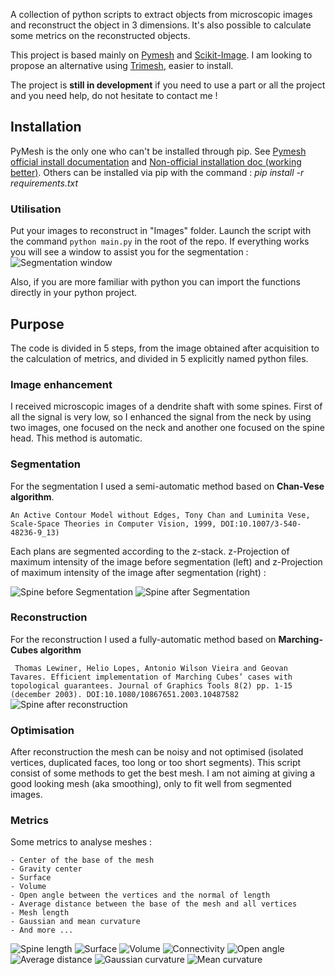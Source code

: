 A collection of python scripts to extract objects from microscopic images and reconstruct the object in 
3 dimensions. It's also possible to calculate some metrics on the reconstructed objects. 

This project is based mainly on [Pymesh](https://github.com/PyMesh/PyMesh) and 
[Scikit-Image](https://scikit-image.org/).
I am looking to propose an alternative using [Trimesh](https://github.com/mikedh/trimesh), easier to install.

The project is **still in development** if you need to use a part or all the project and you need help, do not hesitate to contact me ! 


## Installation

PyMesh is the only one who can't be installed through pip. See [Pymesh official install documentation](https://pymesh.readthedocs.io/en/latest/installation.html)
 and [Non-official installation doc (working better)](https://github.com/PyMesh/PyMesh/files/2999684/PyMesh.Installation.on.Ubuntu.18.10.docx).
Others can be installed via pip with the command : *pip install -r requirements.txt*


### Utilisation

Put your images to reconstruct in "Images" folder. Launch the script with the command `python main.py` in the root 
of the repo. If everything works you will see a window to assist you for the segmentation :
![Segmentation window](https://github.com/AymericFerreira/spineReconstruction/blob/master/resultExamples/segmentation.png)


Also, if you are more familiar with python you can import the functions directly in your python project.


## Purpose

The code is divided in 5 steps, from the image obtained after acquisition to the calculation of metrics, and
divided in 5 explicitly named python files.

### Image enhancement
I received microscopic images of a dendrite shaft with some spines. 
First of all the signal is very low, so I enhanced the signal from the neck by using two images, one focused
on the neck and another one focused on the spine head. This method is automatic.

### Segmentation
For the segmentation I used a semi-automatic method based on **Chan-Vese algorithm**. 

`An Active Contour Model without Edges, Tony Chan and Luminita Vese, Scale-Space Theories in Computer Vision, 1999, DOI:10.1007/3-540-48236-9_13)`

Each plans are segmented according to the z-stack.
z-Projection of maximum intensity of the image before segmentation (left) and 
z-Projection of maximum intensity of the image after segmentation (right) : 

![Spine before Segmentation](https://github.com/AymericFerreira/spineReconstruction/blob/master/resultExamples/MAX_spine_9.png)
![Spine after Segmentation](https://github.com/AymericFerreira/spineReconstruction/blob/master/resultExamples/MAX_spine_9_segmentedImage.png)




### Reconstruction
For the reconstruction I used a fully-automatic method based on **Marching-Cubes algorithm**

`
Thomas Lewiner, Helio Lopes, Antonio Wilson Vieira and Geovan Tavares. Efficient implementation of Marching Cubes’
 cases with topological guarantees. Journal of Graphics Tools 8(2) pp. 1-15 (december 2003). DOI:10.1080/10867651.2003.10487582`
![Spine after reconstruction](https://github.com/AymericFerreira/spineReconstruction/blob/master/resultExamples/reconstruction.png)


### Optimisation
After reconstruction the mesh can be noisy and not optimised (isolated vertices, duplicated faces, too long or
too short segments). This script consist of some methods to get the best mesh. I am not aiming at giving a 
good looking mesh (aka smoothing), only to fit well from segmented images.

### Metrics
Some metrics to analyse meshes :

    - Center of the base of the mesh    
    - Gravity center
    - Surface
    - Volume
    - Open angle between the vertices and the normal of length
    - Average distance between the base of the mesh and all vertices
    - Mesh length
    - Gaussian and mean curvature
    - And more ...

![Spine length](https://github.com/AymericFerreira/spineReconstruction/blob/master/resultExamples/spine_length.png)
![Surface](https://github.com/AymericFerreira/spineReconstruction/blob/master/resultExamples/surface.png)
![Volume](https://github.com/AymericFerreira/spineReconstruction/blob/master/resultExamples/volume.png)
![Connectivity](https://github.com/AymericFerreira/spineReconstruction/blob/master/resultExamples/connectivity.png)
![Open angle](https://github.com/AymericFerreira/spineReconstruction/blob/master/resultExamples/open_angle.png)
![Average distance](https://github.com/AymericFerreira/spineReconstruction/blob/master/resultExamples/average_distance.png)
![Gaussian curvature](https://github.com/AymericFerreira/spineReconstruction/blob/master/resultExamples/gauss_curv.png)
![Mean curvature](https://github.com/AymericFerreira/spineReconstruction/blob/master/resultExamples/mean_curv.png)

